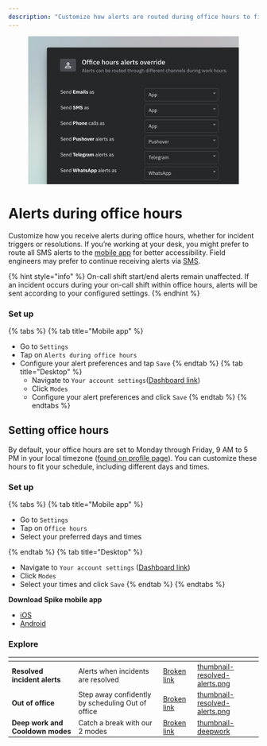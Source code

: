 ```yaml
---
description: "Customize how alerts are routed during office hours to fit your work preferences."
---
```


<figure><img src="../../.gitbook/assets/personal-alerts-management/Alerts during office hours - example.png" alt=""><figcaption></figcaption></figure>

# Alerts during office hours
Customize how you receive alerts during office hours, whether for incident triggers or resolutions. If you’re working at your desk, you might prefer to route all SMS alerts to the [mobile app](../mobile-app-alerts.md) for better accessibility. Field engineers may prefer to continue receiving alerts via [SMS](../sms.md).

{% hint style="info" %}
On-call shift start/end alerts remain unaffected. If an incident occurs during your on-call shift within office hours, alerts will be sent according to your configured settings.
{% endhint %}

### Set up
{% tabs %}
{% tab title="Mobile app" %}
* Go to `Settings`
* Tap on `Alerts during office hours`
* Configure your alert preferences and tap `Save`
{% endtab %}
{% tab title="Desktop" %}
  * Navigate to `Your account settings`([Dashboard link](https://app.spike.sh/settings/personal-modes#office-mode-alerts))
  * Click `Modes`
  * Configure your alert preferences and click `Save`
{% endtab %}
{% endtabs %}

## Setting office hours
By default, your office hours are set to Monday through Friday, 9 AM to 5 PM in your local timezone ([found on profile page](https://app.spike.sh/settings/personal-profile)). You can customize these hours to fit your schedule, including different days and times.

### Set up
{% tabs %}
{% tab title="Mobile app" %}
* Go to `Settings`
* Tap on `Office hours`
* Select your preferred days and times

{% endtab %}
{% tab title="Desktop" %}
  * Navigate to `Your account settings` ([Dashboard link](https://app.spike.sh/settings/personal-modes))
  * Click `Modes`
  * Select your times and click `Save`
{% endtab %}
{% endtabs %}

**Download Spike mobile app**
- [iOS](https://apps.apple.com/au/app/spike-sh/id1586777789)
- [Android](https://play.google.com/store/apps/details?id=sh.spike.spike_sh_app)

### Explore
<table data-view="cards">
  <thead>
    <tr>
      <th></th>
      <th></th>
      <th data-hidden data-card-target data-type="content-ref"></th>
      <th data-hidden data-card-cover data-type="files"></th>
    </tr>
  </thead>
  <tbody>
  <tr>
      <td><strong>Resolved incident alerts</strong></td>
      <td>Alerts when incidents are resolved</td>
      <td><a href="resolved-incident-alerts.md">Broken link</a></td>
      <td><a href="../../.gitbook/assets/personal-alerts-management/thumbnail-resolved-alerts.png">thumbnail-resolved-alerts.png</a></td>
    </tr>
    <tr>
      <td><strong>Out of office</td>
      <td>Step away confidently by scheduling Out of office</strong></td>
      <td><a href="out-of-office.md">Broken link</a></td>
      <td><a href="../../.gitbook/assets/personal-alerts-management/thumbnail-out-of-office.png">thumbnail-resolved-alerts.png</a></td>
    </tr>
    <tr>
      <td><strong>Deep work and Cooldown modes</strong></td>
      <td>Catch a break with our 2 modes</td>
      <td><a href="deep-work-and-cooldown-modes.md">Broken link</a></td>
      <td><a href="../../.gitbook/assets/personal-alerts-management/thumbnail-deepwork.png">thumbnail-deepwork</a></td>
    </tr>
  </tbody>
</table>